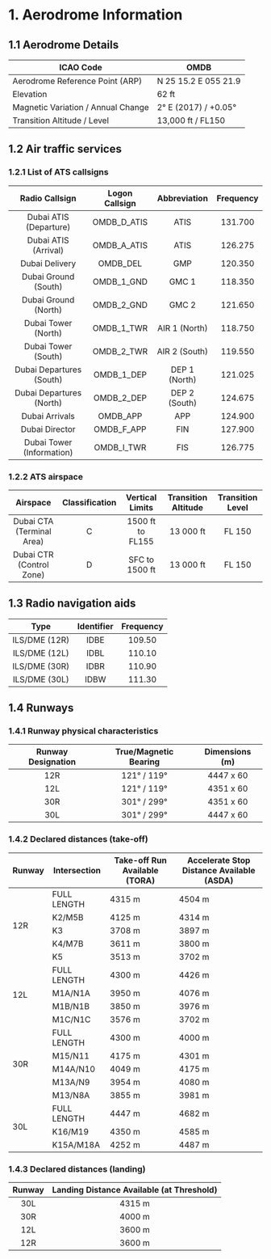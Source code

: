 # 1. Aerodrome Information
## 1.1 Aerodrome Details
| ICAO Code                          | OMDB                 |
|------------------------------------|----------------------|
| Aerodrome Reference Point (ARP)    | N 25 15.2 E 055 21.9 |
| Elevation                          | 62 ft                |
| Magnetic Variation / Annual Change | 2° E (2017) / +0.05° |
| Transition Altitude / Level        | 13,000 ft / FL150    |

## 1.2 Air traffic services
### 1.2.1 List of ATS callsigns
| Radio Callsign              | Logon Callsign   | Abbreviation   | Frequency   |
|:---------------------------:|:----------------:|:--------------:|:-----------:|
| Dubai ATIS (Departure)      | OMDB_D_ATIS      | ATIS           | 131.700     |
| Dubai ATIS (Arrival)        | OMDB_A_ATIS      | ATIS           | 126.275     |
| Dubai Delivery              | OMDB_DEL         | GMP            | 120.350     |
| Dubai Ground (South)        | OMDB_1_GND       | GMC 1          | 118.350     |
| Dubai Ground (North)        | OMDB_2_GND       | GMC 2          | 121.650     |
| Dubai Tower (North)         | OMDB_1_TWR       | AIR 1 (North)  | 118.750     |
| Dubai Tower (South)         | OMDB_2_TWR       | AIR 2 (South)  | 119.550     |
| Dubai Departures (South)    | OMDB_1_DEP       | DEP 1 (North)  | 121.025     |
| Dubai Departures (North)    | OMDB_2_DEP       | DEP 2 (South)  | 124.675     |
| Dubai Arrivals              | OMDB_APP         | APP            | 124.900     |
| Dubai Director              | OMDB_F_APP       | FIN            | 127.900     |
| Dubai Tower (Information)   | OMDB_I_TWR       | FIS            | 126.775     |

### 1.2.2 ATS airspace
| Airspace                    | Classification   | Vertical Limits    | Transition Altitude   | Transition Level   |
|:---------------------------:|:----------------:|:------------------:|:---------------------:|:------------------:|
| Dubai CTA (Terminal Area)   | C                | 1500 ft to FL155   | 13 000 ft             | FL 150             |
| Dubai CTR (Control Zone)    | D                | SFC to 1500 ft     | 13 000 ft             | FL 150             |

## 1.3 Radio navigation aids
| Type            | Identifier   | Frequency   |
|:---------------:|:------------:|:-----------:|
| ILS/DME (12R)   | IDBE         | 109.50      |
| ILS/DME (12L)   | IDBL         | 110.10      |
| ILS/DME (30R)   | IDBR         | 110.90      |
| ILS/DME (30L)   | IDBW         | 111.30      |

## 1.4 Runways
### 1.4.1 Runway physical characteristics
| Runway Designation   | True/Magnetic Bearing     | Dimensions (m)   |
|:--------------------:|:-------------------------:|:----------------:|
| 12R                  | 121° / 119°               | 4447 x 60        |
| 12L                  | 121° / 119°               | 4351 x 60        |
| 30R                  | 301° / 299°               | 4351 x 60        |
| 30L                  | 301° / 299°               | 4447 x 60        |

### 1.4.2 Declared distances (take-off)
<table><thead>
  <tr>
    <th>Runway</th>
    <th>Intersection</th>
    <th>Take-off Run Available (TORA)</th>
    <th>Accelerate Stop Distance Available (ASDA)</th>
  </tr></thead>
<tbody>
  <tr>
    <td rowspan="5">12R</td>
    <td>FULL LENGTH</td>
    <td>4315 m</td>
    <td>4504 m</td>
  </tr>
  <tr>
    <td>K2/M5B</td>
    <td>4125 m</td>
    <td>4314 m</td>
  </tr>
  <tr>
    <td>K3</td>
    <td>3708 m</td>
    <td>3897 m</td>
  </tr>
  <tr>
    <td>K4/M7B</td>
    <td>3611 m </td>
    <td>3800 m</td>
  </tr>
  <tr>
    <td>K5</td>
    <td>3513 m</td>
    <td>3702 m</td>
  </tr>
  <tr>
    <td rowspan="4">12L</td>
    <td>FULL LENGTH</td>
    <td>4300 m</td>
    <td>4426 m</td>
  </tr>
  <tr>
    <td>M1A/N1A</td>
    <td>3950 m</td>
    <td>4076 m</td>
  </tr>
  <tr>
    <td>M1B/N1B</td>
    <td>3850 m</td>
    <td>3976 m</td>
  </tr>
  <tr>
    <td>M1C/N1C</td>
    <td>3576 m</td>
    <td>3702 m</td>
  </tr>
  <tr>
    <td rowspan="5">30R</td>
    <td>FULL LENGTH</td>
    <td>4300 m</td>
    <td>4000 m</td>
  </tr>
  <tr>
    <td>M15/N11</td>
    <td>4175 m</td>
    <td>4301 m</td>
  </tr>
  <tr>
    <td>M14A/N10</td>
    <td>4049 m</td>
    <td>4175 m</td>
  </tr>
  <tr>
    <td>M13A/N9</td>
    <td>3954 m</td>
    <td>4080 m</td>
  </tr>
  <tr>
    <td>M13/N8A</td>
    <td>3855 m </td>
    <td>3981 m</td>
  </tr>
  <tr>
    <td rowspan="3">30L</td>
    <td>FULL LENGTH</td>
    <td>4447 m</td>
    <td>4682 m</td>
  </tr>
  <tr>
    <td>K16/M19</td>
    <td>4350 m</td>
    <td>4585 m</td>
  </tr>
  <tr>
    <td>K15A/M18A</td>
    <td>4252 m</td>
    <td>4487 m</td>
  </tr>
</tbody></table>

### 1.4.3 Declared distances (landing)
| Runway | Landing Distance Available (at Threshold) |
|:------:|:-----------------------------------------:|
|   30L  |                   4315 m                  |
|   30R  |                   4000 m                  |
|   12L  |                   3600 m                  |
|   12R  |                   3600 m                  |